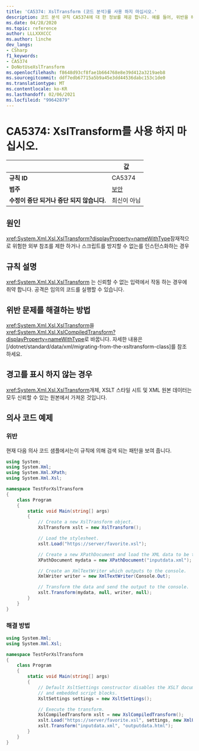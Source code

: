 ```yaml
---
title: 'CA5374: XslTransform (코드 분석)를 사용 하지 마십시오.'
description: 코드 분석 규칙 CA5374에 대 한 정보를 제공 합니다. 예를 들어, 위반을 해결 하는 방법, 위반 하는 경우를 포함 합니다.
ms.date: 04/28/2020
ms.topic: reference
author: LLLXXXCCC
ms.author: linche
dev_langs:
- CSharp
f1_keywords:
- CA5374
- DoNotUseXslTransform
ms.openlocfilehash: f8648d93cf8fae1b664768e8e39d412a3219aeb8
ms.sourcegitcommit: ddf7edb67715a5b9a45e3dd44536dabc153c1de0
ms.translationtype: MT
ms.contentlocale: ko-KR
ms.lasthandoff: 02/06/2021
ms.locfileid: "99642879"
---
```

# <a name="ca5374-do-not-use-xsltransform"></a>CA5374: XslTransform를 사용 하지 마십시오.

| | 값 |
|-|-|
| **규칙 ID** |CA5374|
| **범주** |[보안](security-warnings.md)|
| **수정이 중단 되거나 중단 되지 않습니다.** |최신이 아님|

## <a name="cause"></a>원인

<xref:System.Xml.Xsl.XslTransform?displayProperty=nameWithType>잠재적으로 위험한 외부 참조를 제한 하거나 스크립트를 방지할 수 없는를 인스턴스화하는 경우

## <a name="rule-description"></a>규칙 설명

<xref:System.Xml.Xsl.XslTransform> 는 신뢰할 수 없는 입력에서 작동 하는 경우에 취약 합니다. 공격은 임의의 코드를 실행할 수 있습니다.

## <a name="how-to-fix-violations"></a>위반 문제를 해결하는 방법

<xref:System.Xml.Xsl.XslTransform>을 <xref:System.Xml.Xsl.XslCompiledTransform?displayProperty=nameWithType>로 바꿉니다. 자세한 내용은 [/dotnet/standard/data/xml/migrating-from-the-xsltransform-class]를 참조 하세요.

## <a name="when-to-suppress-warnings"></a>경고를 표시 하지 않는 경우

<xref:System.Xml.Xsl.XslTransform>개체, XSLT 스타일 시트 및 XML 원본 데이터는 모두 신뢰할 수 있는 원본에서 가져온 것입니다.

## <a name="pseudo-code-examples"></a>의사 코드 예제

### <a name="violation"></a>위반

현재 다음 의사 코드 샘플에서는이 규칙에 의해 검색 되는 패턴을 보여 줍니다.

```csharp
using System;
using System.Xml;
using System.Xml.XPath;
using System.Xml.Xsl;

namespace TestForXslTransform
{
    class Program
    {
        static void Main(string[] args)
        {
            // Create a new XslTransform object.
            XslTransform xslt = new XslTransform();

            // Load the stylesheet.
            xslt.Load("https://server/favorite.xsl");

            // Create a new XPathDocument and load the XML data to be transformed.
            XPathDocument mydata = new XPathDocument("inputdata.xml");

            // Create an XmlTextWriter which outputs to the console.
            XmlWriter writer = new XmlTextWriter(Console.Out);

            // Transform the data and send the output to the console.
            xslt.Transform(mydata, null, writer, null);
        }
    }
}
```

### <a name="solution"></a>해결 방법

```csharp
using System.Xml;
using System.Xml.Xsl;

namespace TestForXslTransform
{
    class Program
    {
        static void Main(string[] args)
        {
            // Default XsltSettings constructor disables the XSLT document() function
            // and embedded script blocks.
            XsltSettings settings = new XsltSettings();

            // Execute the transform.
            XslCompiledTransform xslt = new XslCompiledTransform();
            xslt.Load("https://server/favorite.xsl", settings, new XmlUrlResolver());
            xslt.Transform("inputdata.xml", "outputdata.html");
        }
    }
}
```

